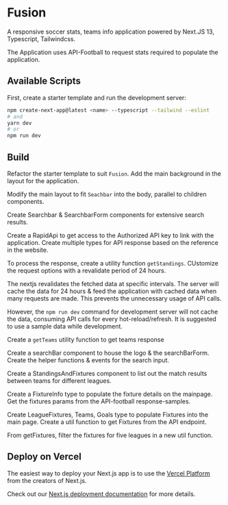 # Fusion

A responsive soccer stats, teams info application powered by Next.JS 13, Typescript, Tailwindcss.

The Application uses API-Football to request stats required to populate the application.

## Available Scripts

First, create a starter template and run the development server:

```bash
npm create-next-app@latest <name> --typescript --tailwind --eslint
# and
yarn dev
# or
npm run dev
```

## Build

Refactor the starter template to suit `Fusion`. Add the main background in the layout for the application.

Modify the main layout to fit `Seachbar` into the body, parallel to children components.

Create Searchbar & SearchbarForm components for extensive search results.

Create a RapidApi to get access to the Authorized API key to link with the application. Create multiple types for API response based on the reference in the website.

To process the response, create a utility function `getStandings`. CUstomize the request options with a revalidate period of 24 hours.

The nextjs revalidates the fetched data at specific intervals. The server will cache the data for 24 hours & feed the application with cached data when many requests are made. This prevents the unnecessary usage of API calls.

However, the `npm run dev` command for development server will not cache the data, consuming API calls for every hot-reload/refresh. It is suggested to use a sample data while development.

Create a `getTeams` utility function to get teams response

Create a searchBar component to house the logo & the searchBarForm. Create the helper functions & events for the search input.

Create a StandingsAndFixtures component to list out the match results between teams for different leagues.

Create a FixtureInfo type to populate the fixture details on the mainpage. Get the fixtures params from the API-football response-samples.

Create LeagueFixtures, Teams, Goals type to populate Fixtures into the main page. Create a util function to get Fixtures from the API endpoint.

From getFixtures, filter the fixtures for five leagues in a new util function. 

## Deploy on Vercel

The easiest way to deploy your Next.js app is to use the [Vercel Platform](https://vercel.com/new?utm_medium=default-template&filter=next.js&utm_source=create-next-app&utm_campaign=create-next-app-readme) from the creators of Next.js.

Check out our [Next.js deployment documentation](https://nextjs.org/docs/deployment) for more details.
